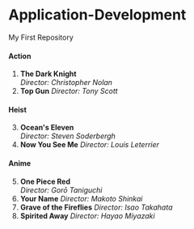 # Application-Development
My First Repository

#### Action
1. **The Dark Knight**  
   *Director: Christopher Nolan*
2. **Top Gun**
   *Director: Tony Scott*

#### Heist
3. **Ocean's Eleven**  
   *Director: Steven Soderbergh*
4. **Now You See Me**
   *Director: Louis Leterrier*

#### Anime
5. **One Piece Red**  
   *Director: Gorō Taniguchi*
6. **Your Name**
    *Director: Makoto Shinkai*
7. **Grave of the Fireflies**
   *Director: Isao Takahata*
8. **Spirited Away**
   *Director: Hayao Miyazaki*
